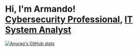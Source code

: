 <h1>Hi, I'm Armando! <br/><a href="https://github.com/LuisAlfa1">Cybersecurity Professional</a>, <a href="www.linkedin.com/in/armando-romero-6343a1200">IT System Analyst</a></h1>

[![Anurag's GitHub stats](https://github-readme-stats.vercel.app/api?username=armandoromero)](https://github.com/anuraghazra/github-readme-stats)
